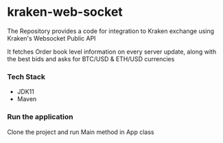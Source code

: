 # kraken-web-socket
The Repository provides a code for integration to Kraken exchange using Kraken's Websocket Public API

It fetches Order book level information on every server update, along with the best bids and asks for BTC/USD & ETH/USD currencies

### Tech Stack
- JDK11
- Maven

### Run the application
Clone the project and run Main method in App class
